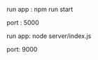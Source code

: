  <!-- client side render app run command -->

run app : npm run start

port : 5000

<!-- server side render app run command  -->

run app: node server/index.js

port: 9000
